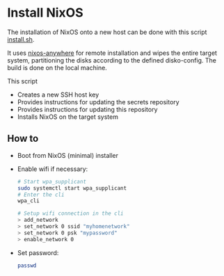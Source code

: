 # Install NixOS

The installation of NixOS onto a new host can be done with this script [install.sh](install.sh).

It uses [nixos-anywhere](https://github.com/nix-community/nixos-anywhere/) for remote installation
and wipes the entire target system, partitioning the disks according to the defined disko-config.
The build is done on the local machine.

This script

- Creates a new SSH host key
- Provides instructions for updating the secrets repository
- Provides instructions for updating this repository
- Installs NixOS on the target system

## How to

- Boot from NixOS (minimal) installer
- Enable wifi if necessary:

  ```bash
  # Start wpa_supplicant
  sudo systemctl start wpa_supplicant
  # Enter the cli
  wpa_cli

  # Setup wifi connection in the cli
  > add_network
  > set_network 0 ssid "myhomenetwork"
  > set_network 0 psk "mypassword"
  > enable_network 0
  ```

- Set password:

  ```bash
  passwd
  ```
